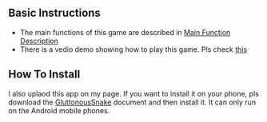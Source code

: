 ## Basic Instructions ##
- The main functions of this game are described in [Main Function Description](https://github.com/kunlunli/Personal-Project/tree/main/Snake_App/Main_Function_Description.md)
- There is a vedio demo showing how to play this game. Pls check [this](https://github.com/kunlunli/Personal-Project/tree/main/Snake_App/Vedio_demo.mp4)

## How To Install ##
I also uplaod this app on my page. If you want to install it on your phone, pls download the [GluttonousSnake](https://github.com/kunlunli/Personal-Project/tree/main/Snake_App/GluttonousSnake.apk) document and then install it. It can only run on the Android mobile phones.